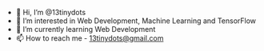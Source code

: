 - 👋 Hi, I’m @13tinydots
- 👀 I’m interested in Web Development, Machine Learning and TensorFlow
- 🌱 I’m currently learning Web Development
- 📫 How to reach me - 13tinydots@gmail.com

<!---
13tinydots/13tinydots is a ✨ special ✨ repository because its `README.md` (this file) appears on your GitHub profile.
You can click the Preview link to take a look at your changes.
--->
